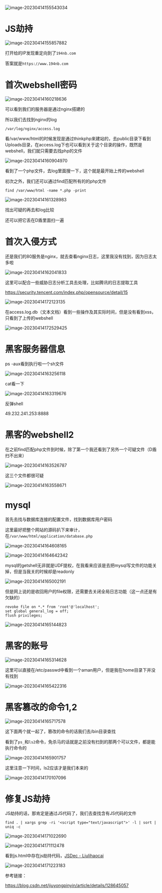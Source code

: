 ![image-20230414155543034](images/1.png)

# JS劫持

![image-20230414155857882](images/2.png)

打开给的IP发现重定向到了`194nb.com`

答案就是`https://www.194nb.com`

# 首次webshell密码

![image-20230414160218636](images/3.png)

可以看到我们的服务器是通过nginx搭建的

所以我们去找到nginx的log

```
/var/log/nginx/access.log 
```

看/var/www/html的时候发现是通过thinkphp来建站的，去public目录下看到Uploads目录，在access.log下也可以看到关于这个目录的操作，既然是webshell，我们就只需要去找php的文件

![image-20230414160904970](images/4.png)

看到了一个php文件，去log里面搜一下，这个就是最开始上传的webshell

初次之外，我们还可以通过find匹配所有的的php文件

```
find /var/www/html -name *.php -print
```

![image-20230414161328983](images/5.png)

找出可疑的再去和log比较

还可以把它丢在D盾里面扫一遍

# 首次入侵方式

还是我们的80服务是nginx，就去查看nginx日志，这里我没有找到，因为日志太多啦

![image-20230414162041833](images/6.png)

这里可以配合一些威胁日志分析工具去处理，比如腾讯的日志提取工具

https://security.tencent.com/index.php/opensource/detail/15

![image-20230414172123135](images/7.png)

在access.log.db（文本文档）看到一些操作及其实际时间，但是没有看到xss，只看到了上传的webshell

![image-20230414172529425](images/8.png)

# 黑客服务器信息

ps -aux看到执行啦一个sh文件

![image-20230414163256118](images/9.png)

cat看一下

![image-20230414163319676](images/10.png)

反弹shell

49.232.241.253:8888

# 黑客的webshell2

在之前find匹配php文件到时候，除了第一个我还看到了另外一个可疑文件（D盾扫不出来）

![image-20230414163526787](images/11.png)

这三个文件都很可疑

![image-20230414163558671](images/12.png)

# mysql

首先去找与数据库连接的配置文件，找到数据库用户密码

这里最好把整个网站的源码扒下来审计，在`/var/www/html/application/database.php`

![image-20230414164608165](images/13.png)

![image-20230414164642342](images/14.png)

mysql的getshell无非就是UDF提权，在我看来应该是去把mysql写文件的功能关掉，但是当我关的时候却是readonly

![image-20230414165002191](images/15.png)

但是网上说的是收回用户的file权限，还需要去关闭全局日志功能（这一点还是有欠缺的）

```
revoke file on *.* from 'root'@'localhost';
set global general_log = off;
flush privileges;
```

![image-20230414165144823](images/16.png)



# 黑客的账号

![image-20230414165314628](images/17.png)

这里可以直接在/etc/passwd中看到一个aman用户，但是我在home目录下并没有找到

![image-20230414165422316](images/18.png)

# 黑客篡改的命令1,2

![image-20230414165717578](images/19.png)

这下面两个就一起了，篡改的命令的话我们去/bin目录查找

看到了`ps_`和`ls2`命令，免杀马的话就是之前没有扫到的那两个可以文件，都是能执行命令的

![image-20230414165901757](images/20.png)

这里注意一下时间，ls2应该才是我们本来的

![image-20230414170107096](images/21.png)

# 修复JS劫持

JS劫持的话，那肯定是通过JS代码了，我们去查找含有JS代码的文件

```
find . | xargs grep -ri '<script type="text/javascript">' -l | sort | uniq -c
```

![image-20230414171022690](images/22.png)

![image-20230414171112478](images/23.png)

看到js.html中存在js劫持代码，[JSDec - Liulihaocai](https://jsdec.js.org/)

![image-20230414171223183](images/24.png)





参考链接：

https://blog.csdn.net/jiuyongpinyin/article/details/128645057